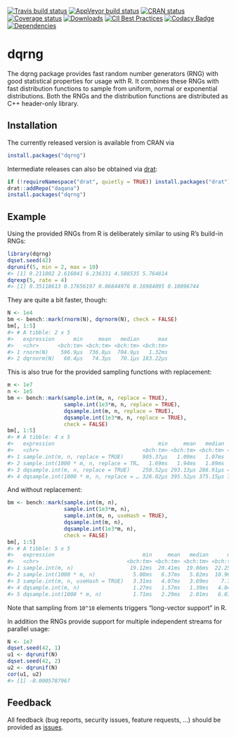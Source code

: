 
<!-- README.md is generated from README.Rmd. Please edit that file -->

[![Travis build
status](https://travis-ci.org/daqana/dqrng.svg?branch=master)](https://travis-ci.org/daqana/dqrng)
[![AppVeyor build
status](https://ci.appveyor.com/api/projects/status/github/daqana/dqrng?branch=master&svg=true)](https://ci.appveyor.com/project/rstub/dqrng)
[![CRAN
status](https://www.r-pkg.org/badges/version/dqrng)](https://cran.r-project.org/package=dqrng)
[![Coverage
status](https://codecov.io/gh/daqana/dqrng/branch/master/graph/badge.svg)](https://codecov.io/github/daqana/dqrng?branch=master)
[![Downloads](http://cranlogs.r-pkg.org/badges/dqrng?color=brightgreen)](http://www.r-pkg.org/pkg/dqrng)
[![CII Best
Practices](https://bestpractices.coreinfrastructure.org/projects/2157/badge)](https://bestpractices.coreinfrastructure.org/projects/2157)
[![Codacy
Badge](https://api.codacy.com/project/badge/Grade/cc38be1f5900415a84010acd9ef85ce1)](https://www.codacy.com/app/rstub/dqrng?utm_source=github.com&utm_medium=referral&utm_content=daqana/dqrng&utm_campaign=Badge_Grade)
[![Dependencies](https://tinyverse.netlify.com/badge/dqrng)](https://cran.r-project.org/package=dqrng)

# dqrng

The dqrng package provides fast random number generators (RNG) with good
statistical properties for usage with R. It combines these RNGs with
fast distribution functions to sample from uniform, normal or
exponential distributions. Both the RNGs and the distribution functions
are distributed as C++ header-only library.

## Installation

The currently released version is available from CRAN via

``` r
install.packages("dqrng")
```

Intermediate releases can also be obtained via
[drat](https://cran.r-project.org/package=drat):

``` r
if (!requireNamespace("drat", quietly = TRUE)) install.packages("drat")
drat::addRepo("daqana")
install.packages("dqrng")
```

## Example

Using the provided RNGs from R is deliberately similar to using R’s
build-in RNGs:

``` r
library(dqrng)
dqset.seed(42)
dqrunif(5, min = 2, max = 10)
#> [1] 9.211802 2.616041 6.236331 4.588535 5.764814
dqrexp(5, rate = 4)
#> [1] 0.35118613 0.17656197 0.06844976 0.16984095 0.10096744
```

They are quite a bit faster, though:

``` r
N <- 1e4
bm <- bench::mark(rnorm(N), dqrnorm(N), check = FALSE)
bm[, 1:5]
#> # A tibble: 2 x 5
#>   expression      min     mean   median      max
#>   <chr>      <bch:tm> <bch:tm> <bch:tm> <bch:tm>
#> 1 rnorm(N)    596.9µs  736.8µs  704.9µs   1.32ms
#> 2 dqrnorm(N)   60.4µs   74.3µs   70.1µs 183.22µs
```

This is also true for the provided sampling functions with replacement:

``` r
m <- 1e7
n <- 1e5
bm <- bench::mark(sample.int(m, n, replace = TRUE),
                  sample.int(1e3*m, n, replace = TRUE),
                  dqsample.int(m, n, replace = TRUE),
                  dqsample.int(1e3*m, n, replace = TRUE),
                  check = FALSE)
bm[, 1:5]
#> # A tibble: 4 x 5
#>   expression                                 min     mean   median      max
#>   <chr>                                 <bch:tm> <bch:tm> <bch:tm> <bch:tm>
#> 1 sample.int(m, n, replace = TRUE)      905.37µs   1.09ms   1.07ms    1.8ms
#> 2 sample.int(1000 * m, n, replace = TR…   1.69ms   1.94ms   1.89ms   2.72ms
#> 3 dqsample.int(m, n, replace = TRUE)    258.52µs 293.13µs 286.91µs 477.62µs
#> 4 dqsample.int(1000 * m, n, replace = … 326.02µs 395.52µs 375.15µs 793.72µs
```

And without replacement:

``` r
bm <- bench::mark(sample.int(m, n),
                  sample.int(1e3*m, n),
                  sample.int(m, n, useHash = TRUE),
                  dqsample.int(m, n),
                  dqsample.int(1e3*m, n),
                  check = FALSE)
bm[, 1:5]
#> # A tibble: 5 x 5
#>   expression                            min     mean   median      max
#>   <chr>                            <bch:tm> <bch:tm> <bch:tm> <bch:tm>
#> 1 sample.int(m, n)                  19.12ms  20.41ms  19.86ms  22.25ms
#> 2 sample.int(1000 * m, n)            5.08ms   6.37ms   5.82ms  10.96ms
#> 3 sample.int(m, n, useHash = TRUE)   3.31ms   4.07ms   3.69ms    7.7ms
#> 4 dqsample.int(m, n)                 1.27ms   1.57ms   1.39ms   4.04ms
#> 5 dqsample.int(1000 * m, n)          1.71ms   2.29ms   2.01ms   6.01ms
```

Note that sampling from `10^10` elements triggers “long-vector support”
in R.

In addition the RNGs provide support for multiple independent streams
for parallel usage:

``` r
N <- 1e7
dqset.seed(42, 1)
u1 <- dqrunif(N)
dqset.seed(42, 2)
u2 <- dqrunif(N)
cor(u1, u2)
#> [1] -0.0005787967
```

## Feedback

All feedback (bug reports, security issues, feature requests, …) should
be provided as [issues](https://github.com/daqana/dqrng/issues).
